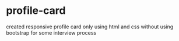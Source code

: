 # profile-card
created responsive profile card only using html and css without using bootstrap for some interview process
